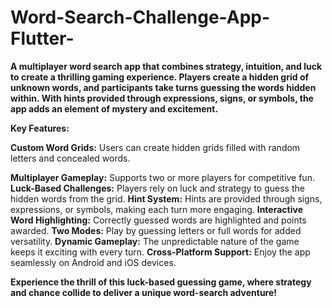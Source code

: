 # Word-Search-Challenge-App-Flutter-
**A multiplayer word search app that combines strategy, intuition, and luck to create a thrilling gaming experience. Players create a hidden grid of unknown words, and participants take turns guessing the words hidden within. With hints provided through expressions, signs, or symbols, the app adds an element of mystery and excitement.**

**Key Features:**

**Custom Word Grids:** Users can create hidden grids filled with random letters and concealed words.

**Multiplayer Gameplay:** Supports two or more players for competitive fun.
**Luck-Based Challenges:** Players rely on luck and strategy to guess the hidden words from the grid.
**Hint System:** Hints are provided through signs, expressions, or symbols, making each turn more engaging.
**Interactive Word Highlighting:** Correctly guessed words are highlighted and points awarded.
**Two Modes:** Play by guessing letters or full words for added versatility.
**Dynamic Gameplay:** The unpredictable nature of the game keeps it exciting with every turn.
**Cross-Platform Support:** Enjoy the app seamlessly on Android and iOS devices.


**Experience the thrill of this luck-based guessing game, where strategy and chance collide to deliver a unique word-search adventure!**
